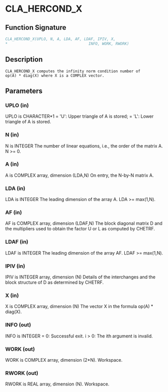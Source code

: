 # CLA_HERCOND_X

## Function Signature

```fortran
CLA_HERCOND_X(UPLO, N, A, LDA, AF, LDAF, IPIV, X,
*                                    INFO, WORK, RWORK)
```

## Description


    CLA_HERCOND_X computes the infinity norm condition number of
    op(A) * diag(X) where X is a COMPLEX vector.

## Parameters

### UPLO (in)

UPLO is CHARACTER*1 = 'U': Upper triangle of A is stored; = 'L': Lower triangle of A is stored.

### N (in)

N is INTEGER The number of linear equations, i.e., the order of the matrix A. N >= 0.

### A (in)

A is COMPLEX array, dimension (LDA,N) On entry, the N-by-N matrix A.

### LDA (in)

LDA is INTEGER The leading dimension of the array A. LDA >= max(1,N).

### AF (in)

AF is COMPLEX array, dimension (LDAF,N) The block diagonal matrix D and the multipliers used to obtain the factor U or L as computed by CHETRF.

### LDAF (in)

LDAF is INTEGER The leading dimension of the array AF. LDAF >= max(1,N).

### IPIV (in)

IPIV is INTEGER array, dimension (N) Details of the interchanges and the block structure of D as determined by CHETRF.

### X (in)

X is COMPLEX array, dimension (N) The vector X in the formula op(A) * diag(X).

### INFO (out)

INFO is INTEGER = 0: Successful exit. i > 0: The ith argument is invalid.

### WORK (out)

WORK is COMPLEX array, dimension (2*N). Workspace.

### RWORK (out)

RWORK is REAL array, dimension (N). Workspace.

